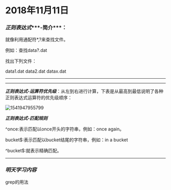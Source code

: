 # 2018年11月11日

### ***正则表达式******-简介***：

就像利用通配符*,?来查找文件。

例如：查找data?.dat

找出下列文件：

data1.dat	data2.dat	datax.dat

------

****

[正则表达式-元字符]: https://www.w3cschool.cn/zhengzebiaodashi/regexp-metachar.html

***正则表达式-运算符优先级***：从左到右进行计算，下表是从最高到最低说明了各种正则表达式运算符的优先级顺序：

![1541947955799](/Users/maminglai/Desktop/1541947955799.jpg)



***正则表达式-匹配规则***

^once:表示匹配以once开头的字符串，例如：once again。

bucket$:表示匹配以bucket结尾的字符串，例如：in a bucket

^bucket$:就表示精确匹配。

------

### *明天学习内容*

grep的用法

